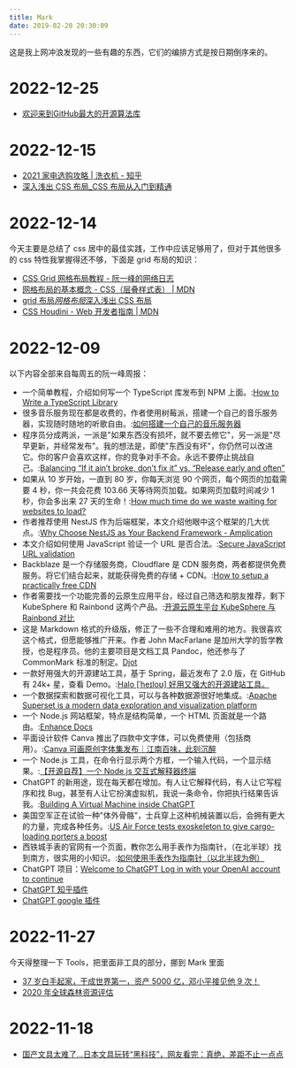 ```yaml
---
title: Mark
date: 2019-02-20 20:30:09
---
```


这是我上网冲浪发现的一些有趣的东西，它们的编排方式是按日期倒序来的。

# 2022-12-25

- [欢迎来到GitHub最大的开源算法库](https://the-algorithms.com/zh_Hans)

# 2022-12-15

- [2021 家电选购攻略 | 洗衣机 - 知乎](https://zhuanlan.zhihu.com/p/99879416)
- [深入浅出 CSS 布局\_CSS 布局从入门到精通](http://layout.imweb.io/)

# 2022-12-14

今天主要是总结了 css 居中的最佳实践，工作中应该足够用了，但对于其他很多的 css 特性我掌握得还不够，下面是 grid 布局的知识：

- [CSS Grid 网格布局教程 - 阮一峰的网络日志](https://www.ruanyifeng.com/blog/2019/03/grid-layout-tutorial.html)
- [网格布局的基本概念 - CSS（层叠样式表） | MDN](https://developer.mozilla.org/zh-CN/docs/Web/CSS/CSS_Grid_Layout/Basic_Concepts_of_Grid_Layout)
- [grid 布局*网格布局*深入浅出 CSS 布局](http://layout.imweb.io/article/grids.html)
- [CSS Houdini - Web 开发者指南 | MDN](https://developer.mozilla.org/zh-CN/docs/Web/Guide/Houdini)

# 2022-12-09

以下内容全部来自每周五的阮一峰周报：

- 一个简单教程，介绍如何写一个 TypeScript 库发布到 NPM 上面。:[How to Write a TypeScript Library](https://www.tsmean.com/articles/how-to-write-a-typescript-library/)
- 很多音乐服务现在都是收费的，作者使用树莓派，搭建一个自己的音乐服务器，实现随时随地的听歌自由。:[如何搭建一个自己的音乐服务器](https://www.wdbyte.com/music-server.html)
- 程序员分成两派，一派是"如果东西没有损坏，就不要去修它"，另一派是"尽早更新，并经常发布"。我的想法是，即使"东西没有坏"，你仍然可以改进它。你的客户会喜欢这样，你的竞争对手不会。永远不要停止挑战自己。:[Balancing “If it ain’t broke, don’t fix it” vs. “Release early and often”](https://www.redhat.com/en/blog/balancing-if-it-aint-broke-dont-fix-it-vs-release-early-and-often)
- 如果从 10 岁开始，一直到 80 岁，你每天浏览 90 个网页，每个网页的加载需要 4 秒，你一共会花费 103.66 天等待网页加载。如果网页加载时间减少 1 秒，你会多出来 27 天的生命！:[How much time do we waste waiting for websites to load?](https://www.datafantic.com/how-much-time-do-we-waste-waiting-for-websites-to-load/)
- 作者推荐使用 NestJS 作为后端框架，本文介绍他眼中这个框架的几大优点。:[Why Choose NestJS as Your Backend Framework - Amplication](https://amplication.com/blog/why-choose-nestjs-as-your-backend-framework-amplication)
- 本文介绍如何使用 JavaScript 验证一个 URL 是否合法。:[Secure JavaScript URL validation](https://snyk.io/blog/secure-javascript-url-validation/)
- Backblaze 是一个存储服务商，Cloudflare 是 CDN 服务商，两者都提供免费服务。将它们结合起来，就能获得免费的存储 + CDN。:[How to setup a practically free CDN](https://gist.github.com/charlesroper/f2da6152d6789fa6f25e9d194a42b889)
- 作者需要找一个功能完善的云原生应用平台，经过自己筛选和朋友推荐，剩下 KubeSphere 和 Rainbond 这两个产品。:[开源云原生平台 KubeSphere 与 Rainbond 对比](https://mp.weixin.qq.com/s/VIxJNlJHQu91T7ASXg7sAQ)
- 这是 Markdown 格式的升级版，修正了一些不合理和难用的地方。我很喜欢这个格式，但愿能够推广开来。作者 John MacFarlane 是加州大学的哲学教授，也是程序员。他的主要项目是文档工具 Pandoc，他还参与了 CommonMark 标准的制定。[Djot](https://djot.net/)
- 一款好用强大的开源建站工具，基于 Spring，最近发布了 2.0 版，在 GitHub 有 24k+ 星，查看 Demo。:[Halo [ˈheɪloʊ] 好用又强大的开源建站工具。](https://halo.run/)
- 一个数据探索和数据可视化工具，可以与各种数据源很好地集成。:[Apache Superset is a modern data exploration and visualization platform](https://superset.apache.org/)
- 一个 Node.js 网站框架，特点是结构简单，一个 HTML 页面就是一个路由。:[Enhance Docs](https://enhance.dev/docs/)
- 平面设计软件 Canva 推出了四款中文字体，可以免费使用（包括商用）。:[Canva 可画原创字体集发布｜江南百味，此刻沉醉](https://mp.weixin.qq.com/s/dDCQxLhxj3tciMWEW2JeqQ)
- 一个 Node.js 工具，在命令行显示两个方框，一个输入代码，一个显示结果。:[【开源自荐】一个 Node.js 交互式解释器终端](https://github.com/ruanyf/weekly/issues/2776)
- ChatGPT 的新用途，现在每天都在增加。有人让它解释代码，有人让它写程序和找 Bug，甚至有人让它扮演虚拟机，我说一条命令，你把执行结果告诉我。:[Building A Virtual Machine inside ChatGPT](https://www.engraved.blog/building-a-virtual-machine-inside/)
- 美国空军正在试验一种"体外骨骼"，士兵穿上这种机械装置以后，会拥有更大的力量，完成各种任务。:[US Air Force tests exoskeleton to give cargo-loading porters a boost](https://www.defensenews.com/air/2022/10/17/us-air-force-tests-exoskeleton-to-give-cargo-loading-porters-a-boost/)
- 西铁城手表的官网有一个页面，教你怎么用手表作为指南针，（在北半球）找到南方，很实用的小知识。:[如何使用手表作为指南针（以北半球为例）](https://www.citizenwatch-global.com/support/exterior/direction_sc.html)
- ChatGPT 项目：[Welcome to ChatGPT Log in with your OpenAI account to continue](https://chat.openai.com/auth/login)
- [ChatGPT 知乎插件](https://github.com/no13bus/chat-gpt-zhihu-extension)
- [ChatGPT google 插件](https://github.com/wong2/chat-gpt-google-extension)

# 2022-11-27

今天得整理一下 Tools，把里面非工具的部分，挪到 Mark 里面

- [37 岁白手起家，干成世界第一，资产 5000 亿，邓小平接见他 9 次！](https://mp.weixin.qq.com/s/wD1TeoqeDB9KLNHnTRWrnQ)
- [2020 年全球森林资源评估](https://www.fao.org/forest-resources-assessment/2020/zh)

# 2022-11-18

- [国产文具太难了...日本文具玩转“黑科技”，网友看完：真绝，差距不止一点点](https://mp.weixin.qq.com/s/itV_n0iIMD_k2Mal70DVyg)
